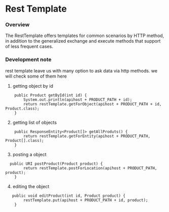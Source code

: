 # Rest Template 
### Overview
The RestTemplate offers templates for common scenarios by HTTP method, in addition to the generalized exchange and execute methods that support of less frequent cases.
### Development note
rest template leave us with many option to ask data via http methods. we will check some of them here
1. getting object by id
```
    public Product getById(int id) {
        System.out.println(apihost + PRODUCT_PATH + id);
        return restTemplate.getForObject(apihost + PRODUCT_PATH + id, Product.class);
    }
```
2. getting list of objects 
```
    public ResponseEntity<Product[]> getAllProduts() {
        return restTemplate.getForEntity(apihost + PRODUCT_PATH, Product[].class);
    }
```
3. posting a object 
```
  public URI postProduct(Product product) {
        return restTemplate.postForLocation(apihost + PRODUCT_PATH, product);
    }
```
4. editing the object 
```
   public void editProduct(int id, Product product) {
        restTemplate.put(apihost + PRODUCT_PATH + id, product);
    }
```